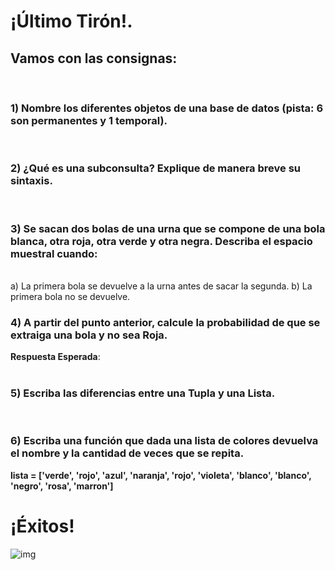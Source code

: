 # ¡Último Tirón!. 
## Vamos con las consignas:
<br>

### **1) Nombre los diferentes objetos de una base de datos (pista: 6 son permanentes y 1 temporal).**  
<br>

### **2) ¿Qué es una subconsulta? Explique de manera breve su sintaxis.**
<br>

### **3) Se sacan dos bolas de una urna que se compone de una bola blanca, otra roja, otra verde y otra negra. Describa el espacio muestral cuando:**
<br>a) La primera bola se devuelve a la urna antes de sacar la segunda.
b) La primera bola no se devuelve.

### **4) A partir del punto anterior, calcule la probabilidad de que se extraiga una bola y no sea Roja.**  
__Respuesta Esperada__:  
<br>

### **5) Escriba las diferencias entre una Tupla y una Lista.**  
<br>

### **6) Escriba una función que dada una lista de colores devuelva el nombre y la cantidad de veces que se repita.**
**lista = ['verde', 'rojo', 'azul', 'naranja', 'rojo', 'violeta', 'blanco', 'blanco', 'negro', 'rosa', 'marron']**
<br>

# ¡Éxitos!
![img](https://c.tenor.com/x-O_vbIi5KQAAAAC/computer-eyes-blink.gif)
